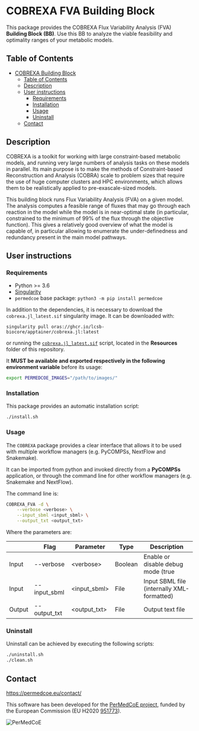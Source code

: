# COBREXA FVA Building Block

This package provides the COBREXA Flux Variability Analysis (FVA) **Building Block (BB)**. Use this BB to analyze the viable feasibility and optimality ranges of your metabolic models.

## Table of Contents

- [COBREXA Building Block](#cobrexa-building-block)
  - [Table of Contents](#table-of-contents)
  - [Description](#description)
  - [User instructions](#user-instructions)
    - [Requirements](#requirements)
    - [Installation](#installation)
    - [Usage](#usage)
    - [Uninstall](#uninstall)
  - [Contact](#contact)

## Description

COBREXA is a toolkit for working with large constraint-based metabolic models, and running very large numbers of analysis tasks on these models in parallel. Its main purpose is to make the methods of Constraint-based Reconstruction and Analysis (COBRA) scale to problem sizes that require the use of huge computer clusters and HPC environments, which allows them to be realistically applied to pre-exascale-sized models.

This building block runs Flux Variability Analysis (FVA) on a given model. The analysis computes a feasible range of fluxes that may go through each reaction in the model while the model is in near-optimal state (in particular, constrained to the minimum of 99% of the flux through the objective function). This gives a relatively good overview of what the model is capable of, in particular allowing to enumerate the under-definedness and redundancy present in the main model pathways.

## User instructions

### Requirements

- Python >= 3.6
- [Singularity](https://singularity.lbl.gov/docs-installation)
- `permedcoe` base package: `python3 -m pip install permedcoe`

In addition to the dependencies, it is necessary to download the `cobrexa.jl_latest.sif` singularity image.
It can be downloaded with:

```
singularity pull oras://ghcr.io/lcsb-biocore/apptainer/cobrexa.jl:latest
```

or running the [`cobrexa.jl_latest.sif`](../Resources/images/cobrexa.jl_latest.sh) script,
located in the **Resources** folder of this repository.

It **MUST be available and exported respectively in the following environment variable**
before its usage:

```bash
export PERMEDCOE_IMAGES="/path/to/images/"
```

### Installation

This package provides an automatic installation script:

```bash
./install.sh
```

### Usage

The `COBREXA` package provides a clear interface that allows
it to be used with multiple workflow managers (e.g. PyCOMPSs, NextFlow and
Snakemake).

It can be imported from python and invoked directly from a **PyCOMPSs**
application, or through the command line for other workflow managers
(e.g. Snakemake and NextFlow).

The command line is:

```bash
COBREXA_FVA -d \
    --verbose <verbose> \
    --input_sbml <input_sbml> \
    --output_txt <output_txt>
```

Where the parameters are:

|        | Flag          | Parameter      | Type      | Description                                           |
|--------|---------------|----------------|-----------|-------------------------------------------------------|
| Input  | --verbose     | \<verbose>     | Boolean   | Enable or disable debug mode (true | false)           |
| Input  | --input_sbml  | \<input_sbml>  | File      | Input SBML file (internally XML-formatted)            |
| Output | --output_txt  | \<output_txt>  | File      | Output text file                                      |


### Uninstall

Uninstall can be achieved by executing the following scripts:

```bash
./uninstall.sh
./clean.sh
```

## Contact

<https://permedcoe.eu/contact/>

This software has been developed for the [PerMedCoE project](https://permedcoe.eu/), funded by the European Commission (EU H2020 [951773](https://cordis.europa.eu/project/id/951773)).

![](https://permedcoe.eu/wp-content/uploads/2020/11/logo_1.png "PerMedCoE")

